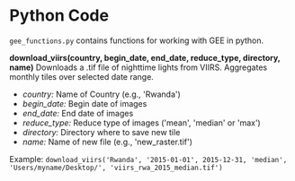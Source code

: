 # Python Code

`gee_functions.py` contains functions for working with GEE in python.

**download_viirs(country, begin_date, end_date, reduce_type, directory, name)**
Downloads a .tif file of nighttime lights from VIIRS. Aggregates monthly tiles over selected date range.

- *country:* Name of Country (e.g., 'Rwanda')
- *begin_date:* Begin date of images
- *end_date:* End date of images
- *reduce_type:* Reduce type of images ('mean', 'median' or 'max')
- *directory:* Directory where to save new tile
- *name:* Name of new file (e.g., 'new_raster.tif')

Example:
`download_viirs('Rwanda', '2015-01-01', 2015-12-31, 'median', 'Users/myname/Desktop/', 'viirs_rwa_2015_median.tif')`
